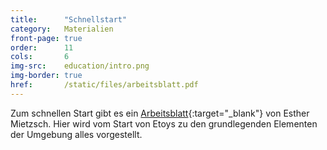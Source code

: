 ```yaml
---
title:      "Schnellstart"
category:   Materialien
front-page: true
order:      11
cols:       6
img-src:    education/intro.png
img-border: true
href:       /static/files/arbeitsblatt.pdf
---
```


Zum schnellen Start gibt es ein [Arbeitsblatt](/static/files/arbeitsblatt.pdf){:target="_blank"} von Esther
Mietzsch. Hier wird vom Start von Etoys zu den grundlegenden Elementen
der Umgebung alles vorgestellt.
